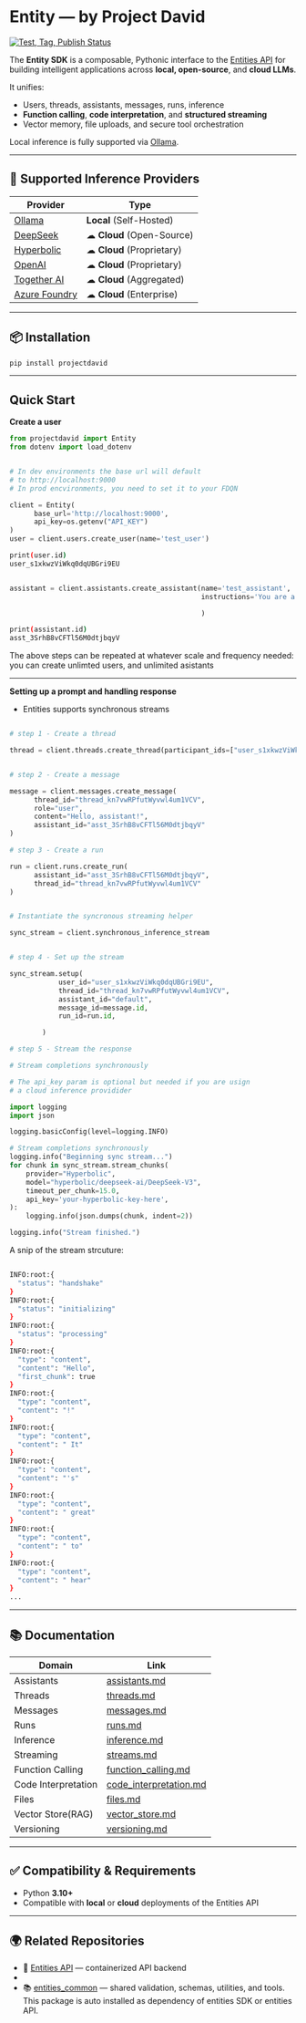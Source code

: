 # Entity  — by Project David

[![Test, Tag, Publish Status](https://github.com/frankie336/entitites_sdk/actions/workflows/test_tag_release.yml/badge.svg)](https://github.com/frankie336/entitites_sdk/actions/workflows/test_tag_release.yml)

The **Entity SDK** is a composable, Pythonic interface to the [Entities API](https://github.com/frankie336/entities_api) for building intelligent applications across **local, open-source**, and **cloud LLMs**.

It unifies:

- Users, threads, assistants, messages, runs, inference
- **Function calling**, **code interpretation**, and **structured streaming**
- Vector memory, file uploads, and secure tool orchestration

Local inference is fully supported via [Ollama](https://github.com/ollama).

---

## 🔌 Supported Inference Providers

| Provider                                         | Type                     |
|--------------------------------------------------|--------------------------|
| [Ollama](https://github.com/ollama)              |  **Local** (Self-Hosted) |
| [DeepSeek](https://platform.deepseek.com/)       | ☁ **Cloud** (Open-Source) |
| [Hyperbolic](https://hyperbolic.xyz/)            | ☁ **Cloud** (Proprietary) |
| [OpenAI](https://platform.openai.com/)           | ☁ **Cloud** (Proprietary) |
| [Together AI](https://www.together.ai/)          | ☁ **Cloud** (Aggregated) |
| [Azure Foundry](https://azure.microsoft.com)     | ☁ **Cloud** (Enterprise) |

---

## 📦 Installation

```bash
pip install projectdavid

```

---

##  Quick Start

**Create a user**

```python
from projectdavid import Entity
from dotenv import load_dotenv


# In dev environments the base url will default 
# to http://localhost:9000
# In prod encvironments, you need to set it to your FDQN

client = Entity(
      base_url='http://localhost:9000',
      api_key=os.getenv("API_KEY")
)
user = client.users.create_user(name='test_user')
```

```bash
print(user.id)
user_s1xkwzViWkq0dqUBGri9EU
```




```python

assistant = client.assistants.create_assistant(name='test_assistant',
                                               instructions='You are a helpful AI assistant',

                                               )

```

```bash
print(assistant.id)
asst_3SrhB8vCFTl56M0dtjbqyV
```

The above steps can be repeated at whatever scale and frequency needed: you can create unlimted users,
and unlimited asistants

---

**Setting up a prompt and handling response**


- Entities supports synchronous streams



```python

# step 1 - Create a thread  

thread = client.threads.create_thread(participant_ids=["user_s1xkwzViWkq0dqUBGri9EU"])


# step 2 - Create a message 

message = client.messages.create_message(
      thread_id="thread_kn7vwRPfutWyvwl4um1VCV",
      role="user",
      content="Hello, assistant!",
      assistant_id="asst_3SrhB8vCFTl56M0dtjbqyV"
)

# step 3 - Create a run 

run = client.runs.create_run(
      assistant_id="asst_3SrhB8vCFTl56M0dtjbqyV",
      thread_id="thread_kn7vwRPfutWyvwl4um1VCV"
)


# Instantiate the syncronous streaming helper 

sync_stream = client.synchronous_inference_stream


# step 4 - Set up the stream

sync_stream.setup(
            user_id="user_s1xkwzViWkq0dqUBGri9EU",
            thread_id="thread_kn7vwRPfutWyvwl4um1VCV",
            assistant_id="default",
            message_id=message.id,
            run_id=run.id,

        )

# step 5 - Stream the response

# Stream completions synchronously

# The api_key param is optional but needed if you are usign
# a cloud inference providider 

import logging
import json

logging.basicConfig(level=logging.INFO)

# Stream completions synchronously
logging.info("Beginning sync stream...")
for chunk in sync_stream.stream_chunks(
    provider="Hyperbolic",
    model="hyperbolic/deepseek-ai/DeepSeek-V3",
    timeout_per_chunk=15.0,
    api_key='your-hyperbolic-key-here',
):
    logging.info(json.dumps(chunk, indent=2))

logging.info("Stream finished.")

```


A snip  of the stream strcuture:

```bash

INFO:root:{
  "status": "handshake"
}
INFO:root:{
  "status": "initializing"
}
INFO:root:{
  "status": "processing"
}
INFO:root:{
  "type": "content",
  "content": "Hello",
  "first_chunk": true
}
INFO:root:{
  "type": "content",
  "content": "!"
}
INFO:root:{
  "type": "content",
  "content": " It"
}
INFO:root:{
  "type": "content",
  "content": "'s"
}
INFO:root:{
  "type": "content",
  "content": " great"
}
INFO:root:{
  "type": "content",
  "content": " to"
}
INFO:root:{
  "type": "content",
  "content": " hear"
}
...
```


---



## 📚 Documentation

| Domain              | Link                                                   |
|---------------------|--------------------------------------------------------|
| Assistants          | [assistants.md](/docs/assistants.md)                   |
| Threads             | [threads.md](/docs/threads.md)                         |
| Messages            | [messages.md](/docs/messages.md)                       |
| Runs                | [runs.md](/docs/runs.md)                               |
| Inference           | [inference.md](/docs/inference.md)                     |
| Streaming           | [streams.md](/docs/streams.md)                         |
| Function Calling    | [function_calling.md](/docs/function_calling.md)       |
| Code Interpretation | [code_interpretation.md](/docs/code_interpretation.md) |
| Files               | [files.md](/docs/files.md)                             |
| Vector Store(RAG)   | [vector_store.md](/docs/vector_store.md)               |
| Versioning          | [versioning.md](/docs/versioning.md)                   |

---

## ✅ Compatibility & Requirements

- Python **3.10+**
- Compatible with **local** or **cloud** deployments of the Entities API

---

## 🌍 Related Repositories

- 🔌 [Entities API](https://github.com/frankie336/entities_api) — containerized API backend
- 
- 📚 [entities_common](https://github.com/frankie336/entities_common) — shared validation, schemas, utilities, and tools.
      This package is auto installed as dependency of entities SDK or entities API.
